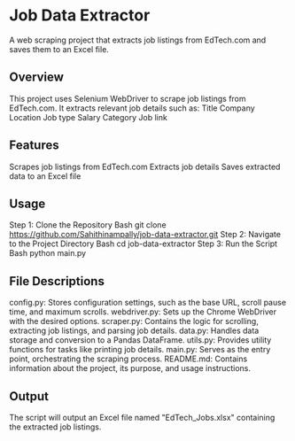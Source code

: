 # Job Data Extractor

A web scraping project that extracts job listings from EdTech.com and saves them to an Excel file.

## Overview

This project uses Selenium WebDriver to scrape job listings from EdTech.com. It extracts relevant job details such as:
Title
Company
Location
Job type
Salary
Category
Job link

## Features

Scrapes job listings from EdTech.com
Extracts job details
Saves extracted data to an Excel file

## Usage

Step 1: Clone the Repository
Bash
git clone https://github.com/Sahithinampally/job-data-extractor.git
Step 2: Navigate to the Project Directory
Bash
cd job-data-extractor
Step 3: Run the Script
Bash
python main.py

## File Descriptions

config.py: Stores configuration settings, such as the base URL, scroll pause time, and maximum scrolls.
webdriver.py: Sets up the Chrome WebDriver with the desired options.
scraper.py: Contains the logic for scrolling, extracting job listings, and parsing job details.
data.py: Handles data storage and conversion to a Pandas DataFrame.
utils.py: Provides utility functions for tasks like printing job details.
main.py: Serves as the entry point, orchestrating the scraping process.
README.md: Contains information about the project, its purpose, and usage instructions.

## Output

The script will output an Excel file named "EdTech_Jobs.xlsx" containing the extracted job listings.
